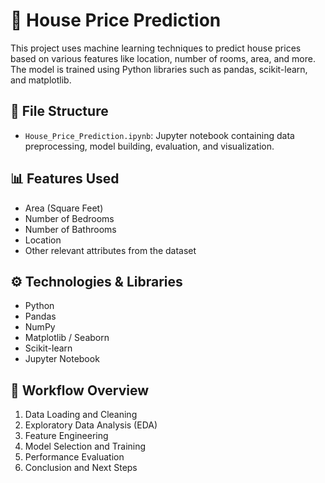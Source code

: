 # 🏡 House Price Prediction

This project uses machine learning techniques to predict house prices based on various features like location, number of rooms, area, and more. The model is trained using Python libraries such as pandas, scikit-learn, and matplotlib.

## 📁 File Structure

- `House_Price_Prediction.ipynb`: Jupyter notebook containing data preprocessing, model building, evaluation, and visualization.

## 📊 Features Used

- Area (Square Feet)
- Number of Bedrooms
- Number of Bathrooms
- Location
- Other relevant attributes from the dataset

## ⚙️ Technologies & Libraries

- Python
- Pandas
- NumPy
- Matplotlib / Seaborn
- Scikit-learn
- Jupyter Notebook

## 🚀 Workflow Overview

1. Data Loading and Cleaning
2. Exploratory Data Analysis (EDA)
3. Feature Engineering
4. Model Selection and Training
5. Performance Evaluation
6. Conclusion and Next Steps

